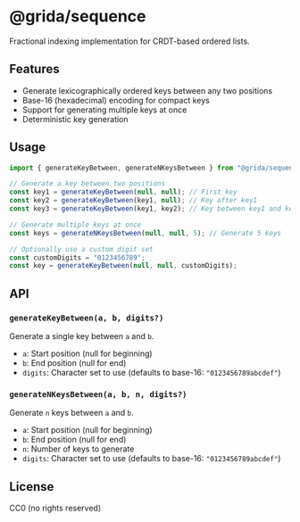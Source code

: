 # @grida/sequence

Fractional indexing implementation for CRDT-based ordered lists.

## Features

- Generate lexicographically ordered keys between any two positions
- Base-16 (hexadecimal) encoding for compact keys
- Support for generating multiple keys at once
- Deterministic key generation

## Usage

```typescript
import { generateKeyBetween, generateNKeysBetween } from "@grida/sequence";

// Generate a key between two positions
const key1 = generateKeyBetween(null, null); // First key
const key2 = generateKeyBetween(key1, null); // Key after key1
const key3 = generateKeyBetween(key1, key2); // Key between key1 and key2

// Generate multiple keys at once
const keys = generateNKeysBetween(null, null, 5); // Generate 5 keys

// Optionally use a custom digit set
const customDigits = "0123456789";
const key = generateKeyBetween(null, null, customDigits);
```

## API

### `generateKeyBetween(a, b, digits?)`

Generate a single key between `a` and `b`.

- `a`: Start position (null for beginning)
- `b`: End position (null for end)
- `digits`: Character set to use (defaults to base-16: `"0123456789abcdef"`)

### `generateNKeysBetween(a, b, n, digits?)`

Generate `n` keys between `a` and `b`.

- `a`: Start position (null for beginning)
- `b`: End position (null for end)
- `n`: Number of keys to generate
- `digits`: Character set to use (defaults to base-16: `"0123456789abcdef"`)

## License

CC0 (no rights reserved)
